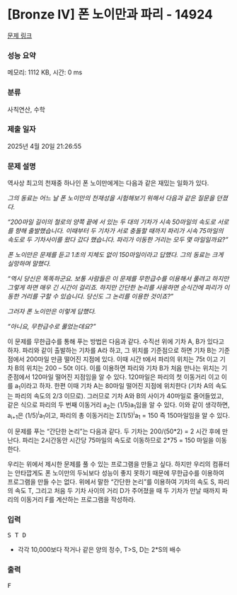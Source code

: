 # [Bronze IV] 폰 노이만과 파리 - 14924 

[문제 링크](https://www.acmicpc.net/problem/14924) 

### 성능 요약

메모리: 1112 KB, 시간: 0 ms

### 분류

사칙연산, 수학

### 제출 일자

2025년 4월 20일 21:26:55

### 문제 설명

<p>역사상 최고의 천재중 하나인 폰 노이만에게는 다음과 같은 재밌는 일화가 있다.</p>

<p><em>그의 동료는 어느 날 폰 노이만의 천재성을 시험해보기 위해서 다음과 같은 질문을 던졌다. </em></p>

<p><em>“200마일 길이의 철로의 양쪽 끝에 서 있는 두 대의 기차가 시속 50마일의 속도로 서로를 향해 출발했습니다. 이때부터 두 기차가 서로 충돌할 때까지 파리가 시속 75마일의 속도로 두 기차사이를 왔다 갔다 했습니다. 파리가 이동한 거리는 모두 몇 마일일까요?”</em></p>

<p><em>폰 노이만은 문제를 듣고 1초의 지체도 없이 150마일이라고 답했다. 그의 동료는 크게 실망하며 말했다.</em></p>

<p><em>“역시 당신은 똑똑하군요. 보통 사람들은 이 문제를 무한급수를 이용해서 풀려고 하지만 그렇게 하면 매우 긴 시간이 걸리죠. 하지만 간단한 논리를 사용하면 순식간에 파리가 이동한 거리를 구할 수 있습니다. 당신도 그 논리를 이용한 것이죠?”</em></p>

<p><em>그러자 폰 노이만은 이렇게 답했다.</em></p>

<p><em>“아니요, 무한급수로 풀었는데요?”</em></p>

<p>이 문제를 무한급수를 통해 푸는 방법은 다음과 같다.  수직선 위에 기차 A, B가 있다고 하자.  파리와 같이 출발하는 기차를 A라 하고, 그 위치를 기준점으로 하면 기차 B는 기준점에서 200마일 만큼 떨어진 지점에 있다. 이때 시간 t에서 파리의 위치는 75t 이고 기차 B의 위치는 200 – 50t 이다. 이를 이용하면 파리와 기차 B가 처음 만나는 위치는 기준점에서 120마일 떨어진 지점임을 알 수 있다.  120마일은 파리의 첫 이동거리 이고 이를 a<sub>1</sub>이라고 하자.  한편 이때 기차 A는 80마일 떨어진 지점에 위치한다 (기차 A의 속도는 파리의 속도의 2/3 이므로).  그러므로 기차 A와 B의 사이가 40마일로 줄어들었고, 같은 식으로 파리의 두 번째 이동거리 a<sub>2</sub>는 (1/5)a<sub>1</sub>임을 알 수 있다.  이와 같이 생각하면, a<sub>i+1</sub>은 (1/5)<sup>i</sup>a<sub>1</sub>이고, 파리의 총 이동거리는 Σ(1/5)<sup>i</sup>a<sub>1</sub> = 150 즉 150마일임을 알 수 있다.</p>

<p>이 문제를 푸는 “간단한 논리”는 다음과 같다.  두 기차는 200/(50*2) = 2 시간 후에 만난다.  파리는 2시간동안 시간당 75마일의 속도로 이동하므로 2*75 = 150 마일을 이동한다.</p>

<p>우리는 위에서 제시한 문제를 풀 수 있는 프로그램을 만들고 싶다. 하지만 우리의 컴퓨터는 안타깝게도 폰 노이만의 두뇌보다 성능이 좋지 못하기 때문에 무한급수를 이용하여 프로그램을 만들 수는 없다.  위에서 말한 “간단한 논리”를 이용하여 기차의 속도 S,  파리의 속도 T, 그리고 처음 두 기차 사이의 거리 D가 주어졌을 때 두 기차가 만날 때까지 파리의 이동거리 F를 계산하는 프로그램을 작성하라.</p>

### 입력 

 <pre>S T D </pre>

<ul>
	<li>각각 10,000보다 작거나 같은 양의 정수, T>S, D는 2*S의 배수</li>
</ul>

### 출력 

 <pre>F</pre>

